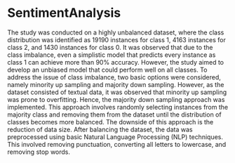 # SentimentAnalysis

The study was conducted on a highly unbalanced dataset, where the class distribution was identified as 19190 instances for class 1, 4163 instances for class 2, and 1430 instances for class 0. It was observed that due to the class imbalance, even a simplistic model that predicts every instance as class 1 can achieve more than 90% accuracy. However, the study aimed to develop an unbiased model that could perform well on all classes. To address the issue of class imbalance, two basic options were considered, namely minority up sampling and majority down sampling. However, as the dataset consisted of textual data, it was observed that minority up sampling was prone to overfitting. Hence, the majority down sampling approach was implemented. This approach involves randomly selecting instances from the majority class and removing them from the dataset until the distribution of classes becomes more balanced. The downside of this approach is the reduction of data size.
After balancing the dataset, the data was preprocessed using basic Natural Language Processing (NLP) techniques. This involved removing punctuation, converting all letters to lowercase, and removing stop words. 
